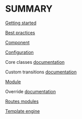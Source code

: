 # SUMMARY

[Getting started](./docs/getting-started.md)

[Best practices](./docs/best-practice.md)

[Component](./docs/component.md)

[Configuration](./docs/configuration.md)

Core classes [documentation](./docs/core-classes.md)

Custom transitions [documentation](./docs/custom-transitions.md)

[Module](./docs/module.md)

Override [documentation](./docs/override.md)

[Routes modules](./docs/routes.md)

[Template engine](./docs/template-engine.md)

